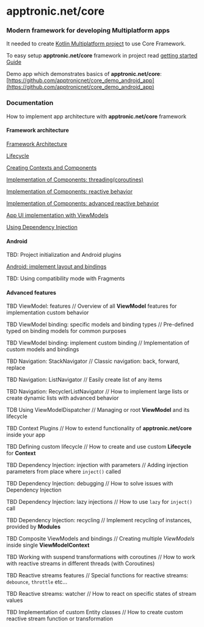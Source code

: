 # apptronic.net/core
### Modern framework for developing Multiplatform apps

It needed to create [Kotlin Multiplatform project](https://kotlinlang.org/docs/reference/) to use Core Framework.

To easy setup **apptronic.net/core** framework in project read [getting started Guide](getting_started.md)

Demo app which demonstrates basics of **apptronic.net/core**:<br/>[https://github.com/apptronicnet/core_demo_android_app](https://github.com/apptronicnet/core_demo_android_app)

### Documentation

How to implement app architecture with **apptronic.net/core** framework

#### Framework architecture

[Framework Architecture](common/architecture.md)

[Lifecycle](common/lifecycle.md)

[Creating Contexts and Components](common/components.md)

[Implementation of Components: threading(coroutines)](common/threading.md)

[Implementation of Components: reactive behavior](common/reactive_behavior.md)

[Implementation of Components: advanced reactive behavior](common/reactive_behavior_advanced.md)

[App UI implementation with ViewModels](common/view_models.md)

[Using Dependency Injection](common/dependency_injection.md)

#### Android

TBD: Project initialization and Android plugins

[Android: implement layout and bindings](common/android_layout_bindings.md)

TBD: Using compatibility mode with Fragments

#### Advanced features

TBD ViewModel: features // Overview of all **ViewModel** features for implementation custom behavior

TBD ViewModel binding: specific models and binding types // Pre-defined typed on binding models for common purposes

TBD ViewModel binding: implement custom binding // Implementation of custom models and bindings

TBD Navigation: StackNavigator // Classic navigation: back, forward, replace

TBD Navigation: ListNavigator // Easily create list of any items

TBD Navigation: RecyclerListNavigator // How to implement large lists or create dynamic lists with advanced behavior

TDB Using ViewModelDispatcher // Managing or root **ViewModel** and its lifecycle

TBD Context Plugins // How to extend functionality of **apptronic.net/core** inside your app

TBD Defining custom lifecycle // How to create and use custom **Lifecycle** for **Context**

TBD Dependency Injection: injection with parameters // Adding injection parameters from place where ```inject()``` called

TBD Dependency Injection: debugging // How to solve issues with Dependency Injection

TBD Dependency Injection: lazy injections // How to use ```lazy``` for ```inject()``` call

TBD Dependency Injection: recycling // Implement recycling of instances, provided by **Modules**

TBD Composite ViewModels and bindings // Creating multiple *ViewModels* inside single **ViewModelContext**

TBD Working with suspend transformations with coroutines // How to work with reactive streams in different threads (with Coroutines)

TBD Reactive streams features // Special functions for reactive streams: ```debounce```, ```throttle``` etc...

TBD Reactive streams: watcher // How to react on specific states of stream values

TBD Implementation of custom Entity classes // How to create custom reactive stream function or transformation
